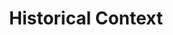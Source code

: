 ---
layout: category
title: Historical Context
permalink: /historical
category_name: "historical"
---